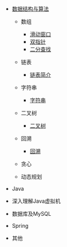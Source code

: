 <!-- _sidebar.md -->

- [数据结构与算法](/algorithm/README.md)
  
  - 数组
    - [滑动窗口](/algorithm/滑动窗口.md)
    - [双指针](/algorithm/双指针.md)
    - [二分查找](/algorithm/二分查找.md)
  - 链表
    - [链表简介](/algorithm/链表简介.md)
  - 字符串
    - [字符串](algorithm/字符串.md)
  - 二叉树
  
    - [二叉树](/algorithm/二叉树总结)
  - 回溯
    - [回溯](/algorithm/回溯.md)
  - 贪心
  - 动态规划
  
- Java
  
- 深入理解Java虚拟机
  
- 数据库及MySQL
  
- Spring
  
- 其他
  
  
  
  
